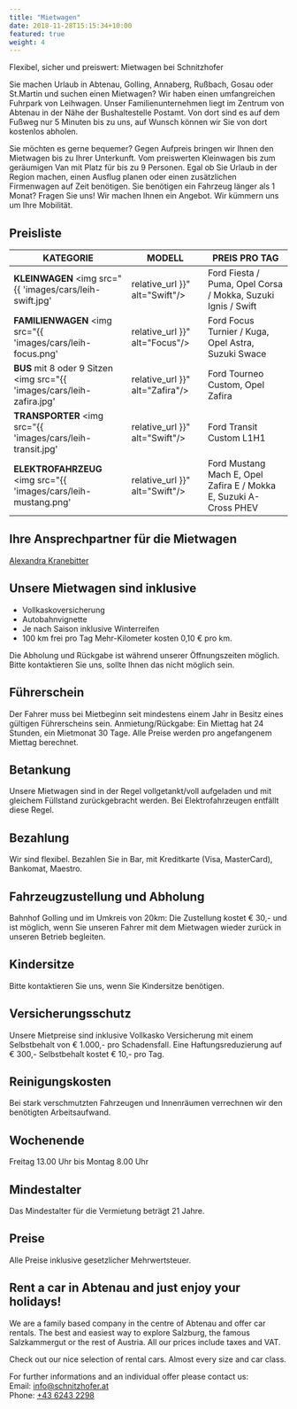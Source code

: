 ```yaml
---
title: "Mietwagen"
date: 2018-11-28T15:15:34+10:00
featured: true
weight: 4
---
```


Flexibel, sicher und preiswert: Mietwagen bei Schnitzhofer

Sie machen Urlaub in Abtenau, Golling, Annaberg, Rußbach, Gosau oder St.Martin und suchen einen Mietwagen? Wir haben einen umfangreichen Fuhrpark von Leihwagen. Unser Familienunternehmen liegt im Zentrum von Abtenau in der Nähe der Bushaltestelle Postamt. Von dort sind es auf dem Fußweg nur 5 Minuten bis zu uns, auf Wunsch können wir Sie von dort kostenlos abholen.

Sie möchten es gerne bequemer? Gegen Aufpreis bringen wir Ihnen den Mietwagen bis zu Ihrer Unterkunft. Vom preiswerten Kleinwagen bis zum geräumigen Van mit Platz für bis zu 9 Personen. Egal ob Sie Urlaub in der Region machen, einen Ausflug planen oder einen zusätzlichen Firmenwagen auf Zeit benötigen. Sie benötigen ein Fahrzeug länger als 1 Monat? Fragen Sie uns! Wir machen Ihnen ein Angebot. Wir kümmern uns um Ihre Mobilität.

## Preisliste

| KATEGORIE | MODELL       | PREIS PRO TAG |
| --------- | ------------ | ------------  |
| **KLEINWAGEN** <img src="{{ 'images/cars/leih-swift.jpg' | relative_url }}" alt="Swift"/> | Ford Fiesta / Puma, Opel Corsa / Mokka, Suzuki Ignis / Swift | € 49,- |
| **FAMILIENWAGEN** <img src="{{ 'images/cars/leih-focus.png' | relative_url }}" alt="Focus"/> | Ford Focus Turnier / Kuga, Opel Astra, Suzuki Swace       | € 69,- |
| **BUS** mit 8 oder 9 Sitzen <img src="{{ 'images/cars/leih-zafira.jpg' | relative_url }}" alt="Zafira"/> | Ford Tourneo Custom, Opel Zafira              | € 109,- |
| **TRANSPORTER** <img src="{{ 'images/cars/leih-transit.jpg' | relative_url }}" alt="Swift"/> | Ford Transit Custom L1H1                                  | € 59,- |
| **ELEKTRO&shy;FAHRZEUG** <img src="{{ 'images/cars/leih-mustang.png' | relative_url }}" alt="Swift"/> | Ford Mustang Mach E, Opel Zafira E / Mokka E, Suzuki A-Cross PHEV | € 69,- |

## Ihre Ansprechpartner für die Mietwagen
<a href="{{ 'team/alexandra-kranebitter/' | relative_url }}">Alexandra Kranebitter</a>
## Unsere Mietwagen sind inklusive
* Vollkaskoversicherung
* Autobahnvignette
* Je nach Saison inklusive Winterreifen
* 100 km frei pro Tag
Mehr-Kilometer kosten 0,10 € pro km.

Die Abholung und Rückgabe ist während unserer Öffnungszeiten möglich. Bitte kontaktieren Sie uns, sollte Ihnen das nicht möglich sein.

## Führerschein
Der Fahrer muss bei Mietbeginn seit mindestens einem Jahr in Besitz eines gültigen Führerscheins sein.
Anmietung/Rückgabe: Ein Miettag hat 24 Stunden, ein Mietmonat 30 Tage. Alle Preise werden pro angefangenem Miettag berechnet.

## Betankung
Unsere Mietwagen sind in der Regel vollgetankt/voll aufgeladen und mit gleichem Füllstand zurückgebracht werden. Bei Elektrofahrzeugen entfällt diese Regel.

## Bezahlung
Wir sind flexibel. Bezahlen Sie in Bar, mit Kreditkarte (Visa, MasterCard), Bankomat, Maestro.

## Fahrzeugzustellung und Abholung
Bahnhof Golling und im Umkreis von 20km: Die Zustellung kostet € 30,- und ist möglich, wenn Sie unseren Fahrer mit dem Mietwagen wieder zurück in unseren Betrieb begleiten.

## Kindersitze
Bitte kontaktieren Sie uns, wenn Sie Kindersitze benötigen.

## Versicherungsschutz
Unsere Mietpreise sind inklusive Vollkasko Versicherung mit einem Selbstbehalt von € 1.000,- pro Schadensfall. Eine Haftungsreduzierung auf € 300,- Selbstbehalt kostet € 10,- pro Tag.

## Reinigungskosten
Bei stark verschmutzten Fahrzeugen und Innenräumen verrechnen wir den benötigten Arbeitsaufwand.

## Wochenende
Freitag 13.00 Uhr bis Montag 8.00 Uhr

## Mindestalter
Das Mindestalter für die Vermietung beträgt 21 Jahre.

## Preise
Alle Preise inklusive gesetzlicher Mehrwertsteuer.

## Rent a car in Abtenau and just enjoy your holidays!
We are a family based company in the centre of Abtenau and offer car rentals. The best and easiest way to explore Salzburg, the famous Salzkammergut or the rest of Austria. All our prices include taxes and VAT.

Check out our nice selection of rental cars. Almost every size and car class.

For further informations and an individual offer please contact us:
<br>Email: <a href="mailto:info@schnitzhofer.at">info@schnitzhofer.at</a>
<br>Phone: <a href="tel:+4362432298">+43 6243 2298</a>
